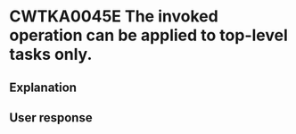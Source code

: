 # CWTKA0045E The invoked operation can be applied to top-level tasks only.

## Explanation

## User response